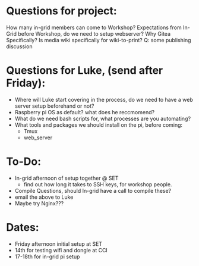 # Questions for project:
How many in-grid members can come to Workshop?
Expectations from In-Grid before Workshop, do we need to setup webserver?
Why Gitea Specifically?
Is media wiki specifically for wiki-to-print?
Q: some publishing discussion

# Questions for Luke, (send after Friday):
- Where will Luke start covering in the process, do we need to have a web server setup beforehand or not?
- Raspberry pi OS as default? what does he reccmomend?
- What do we need bash scripts for, what processes are you automating?
- What tools and packages we should install on the pi, before coming:
	- Tmux
	- web_server

# To-Do:
- In-grid afternoon of setup together @ SET
	- find out how long it takes to SSH keys, for workshop people.
- Compile Questions, should In-grid have a call to compile these?
- email the above to Luke
- Maybe try Nginx???

# Dates:
- Friday afternoon initial setup at SET 
- 14th for testing wifi and dongle at CCI 
- 17-18th for in-grid pi setup 

